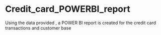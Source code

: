 # Credit_card_POWERBI_report
Using the data provided , a POWER BI report is created for the credit card transactions and customer base
